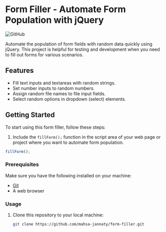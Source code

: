 # Form Filler - Automate Form Population with jQuery

![GitHub](https://img.shields.io/github/license/mahsa-jannaty/form-filler)

Automate the population of form fields with random data quickly using jQuery. This project is helpful for testing and development when you need to fill out forms for various scenarios.

## Features

- Fill text inputs and textareas with random strings.
- Set number inputs to random numbers.
- Assign random file names to file input fields.
- Select random options in dropdown (select) elements.

## Getting Started


To start using this form filler, follow these steps:

1. Include the `fillForm();` function in the script area of your web page or project where you want to automate form population.

```javascript
fillForm();
```

### Prerequisites

Make sure you have the following installed on your machine:

- [Git](https://git-scm.com/)
- A web browser

### Usage

1. Clone this repository to your local machine:

   ```bash
   git clone https://github.com/mahsa-jannaty/form-filler.git
